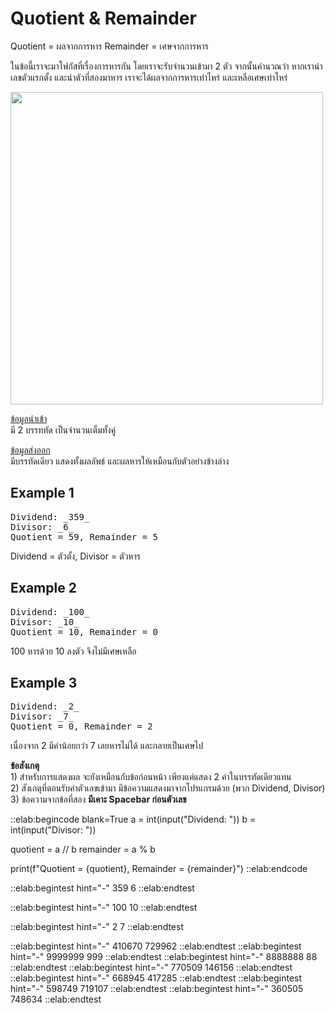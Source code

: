 # Quotient & Remainder

Quotient = ผลจากการหาร
Remainder = เศษจากการหาร

ในข้อนี้เราจะมาโฟกัสที่เรื่องการหารกัน โดยเราจะรับจำนวนเข้ามา 2 ตัว จากนั้นคำนวณว่า หากเรานำเลขตัวแรกตั้ง และนำตัวที่สองมาหาร เราจะได้ผลจากการหารเท่าไหร่ และเหลือเศษเท่าไหร่

<img src="https://cdn1.byjus.com/wp-content/uploads/2020/01/maths-division-questions-for-kids-6.png" width="500">

<u>ข้อมูลนำเข้า</u>  
มี 2 บรรททัด เป็นจำนวนเต็มทั้งคู่

<u>ข้อมูลส่งออก</u>  
มีบรรทัดเดียว แสดงทั้งผลลัพธ์ และผลหารให้เหมือนกับตัวอย่างข้างล่าง


## Example 1
<pre class="output">
Dividend: _359_
Divisor: _6_
Quotient = 59, Remainder = 5
</pre>

Dividend = ตัวตั้ง, Divisor = ตัวหาร  

## Example 2
<pre class="output">
Dividend: _100_
Divisor: _10_
Quotient = 10, Remainder = 0
</pre>

100 หารด้วย 10 ลงตัว จึงไม่มีเศษเหลือ

## Example 3
<pre class="output">
Dividend: _2_
Divisor: _7_
Quotient = 0, Remainder = 2
</pre>

เนื่องจาก 2 มีค่าน้อยกว่า 7 เลยหารไม่ได้ และกลายเป็นเศษไป

**ข้อสังเกตุ**  
1\) สำหรับการแสดงผล จะยังเหมือนกับข้อก่อนหน้า เพียงแค่แสดง 2 ค่าในบรรทัดเดียวแทน  
2\) สังเกตุที่ตอนรับค่าตัวเลขเข้ามา มีข้อความแสดงมาจากโปรแกรมด้วย (พวก Dividend, Divisor)  
3\) ข้อความจากข้อที่สอง **มีเคาะ Spacebar ก่อนตัวเลข**  

::elab:begincode blank=True
a = int(input("Dividend: "))
b = int(input("Divisor: "))

quotient = a // b
remainder = a % b

print(f"Quotient = {quotient}, Remainder = {remainder}")
::elab:endcode

::elab:begintest hint="-"
359
6
::elab:endtest

::elab:begintest hint="-"
100
10
::elab:endtest

::elab:begintest hint="-"
2
7
::elab:endtest

::elab:begintest hint="-"
410670
729962
::elab:endtest
::elab:begintest hint="-"
9999999
999
::elab:endtest
::elab:begintest hint="-"
8888888
88
::elab:endtest
::elab:begintest hint="-"
770509
146156
::elab:endtest
::elab:begintest hint="-"
668945
417285
::elab:endtest
::elab:begintest hint="-"
598749
719107
::elab:endtest
::elab:begintest hint="-"
360505
748634
::elab:endtest